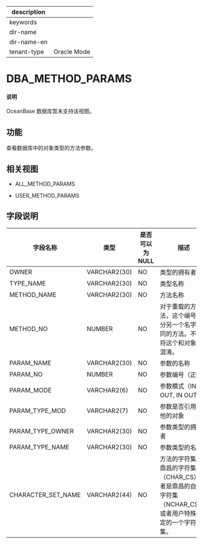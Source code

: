 |description||
|---|---|
|keywords||
|dir-name||
|dir-name-en||
|tenant-type|Oracle Mode|

DBA_METHOD_PARAMS 
======================================

  <main id="notice" type='explain'>
    <h4>说明</h4>
    <p>OceanBase 数据库暂未支持该视图。</p>
  </main>

功能 
-----------

查看数据库中的对象类型的方法参数。

相关视图 
-------------

* ALL_METHOD_PARAMS

  

* USER_METHOD_PARAMS

  




字段说明 
-------------



|      **字段名称**      |    **类型**    | **是否可以为 NULL** |                           **描述**                            |
|--------------------|--------------|----------------|-------------------------------------------------------------|
| OWNER              | VARCHAR2(30) | NO             | 类型的拥有者                                                      |
| TYPE_NAME          | VARCHAR2(30) | NO             | 类型名称                                                        |
| METHOD_NAME        | VARCHAR2(30) | NO             | 方法名称                                                        |
| METHOD_NO          | NUMBER       | NO             | 对于重载的方法，这个编号区分另一个名字相同的方法。不要将这个和对象id混淆。                      |
| PARAM_NAME         | VARCHAR2(30) | NO             | 参数的名称                                                       |
| PARAM_NO           | NUMBER       | NO             | 参数编号（正数）                                                    |
| PARAM_MODE         | VARCHAR2(6)  | NO             | 参数模式（IN, OUT, IN OUT）                                       |
| PARAM_TYPE_MOD     | VARCHAR2(7)  | NO             | 参数是否引用其他的对象                                                 |
| PARAM_TYPE_OWNER   | VARCHAR2(30) | NO             | 参数类型的拥有者                                                    |
| PARAM_TYPE_NAME    | VARCHAR2(30) | NO             | 参数类型的名称                                                     |
| CHARACTER_SET_NAME | VARCHAR2(44) | NO             | 方法的字符集是鼎昌的字符集（CHAR_CS）或者是鼎昌的自然字符集（NCHAR_CS），或者用户特殊指定的一个字符集。 |


